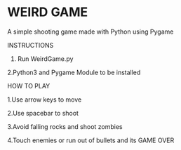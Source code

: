 # WEIRD GAME
A simple shooting game made with Python using Pygame

INSTRUCTIONS

1. Run WeirdGame.py

2.Python3 and Pygame Module to be installed

HOW TO PLAY

1.Use arrow keys to move

2.Use spacebar to shoot

3.Avoid falling rocks and shoot zombies

4.Touch enemies or run out of bullets and its GAME OVER
